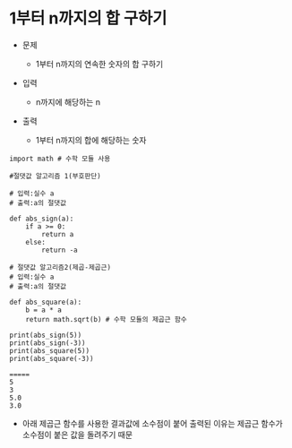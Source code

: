 # 1부터 n까지의 합 구하기

* 문제
	* 1부터 n까지의 연속한 숫자의 합 구하기

* 입력
	* n까지에 해당하는 n

* 출력
	* 1부터 n까지의 합에 해당하는 숫자

```
import math # 수학 모듈 사용

#절댓값 알고리즘 1(부호판단)

# 입력:실수 a
# 출력:a의 절댓값

def abs_sign(a):
    if a >= 0:
        return a
    else:
        return -a
    
# 절댓값 알고리즘2(제곱-제곱근)
# 입력:실수 a
# 출력:a의 절댓값

def abs_square(a):
    b = a * a
    return math.sqrt(b) # 수학 모듈의 제곱근 함수
	
print(abs_sign(5))
print(abs_sign(-3))
print(abs_square(5))
print(abs_square(-3))

=====
5
3
5.0
3.0
```
* 아래 제곱근 함수를 사용한 결과값에 소수점이 붙어 출력된 이유는 제곱근 함수가 소수점이 붙은 값을 돌려주기 때문